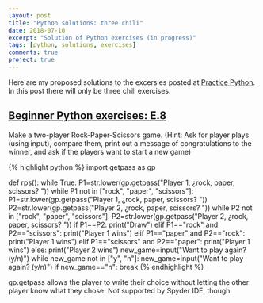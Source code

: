 ```yaml
---
layout: post
title: "Python solutions: three chili"
date: 2018-07-10
excerpt: "Solution of Python exercises (in progress)"
tags: [python, solutions, exercises]
comments: true
project: true
---
```


Here are my proposed solutions to the excersies posted at [Practice Python](http://www.practicepython.org). In this post there will only be three chili exercises. 

##  [Beginner Python exercises: E.8](https://www.practicepython.org/exercise/2014/03/26/08-rock-paper-scissors.html)

Make a two-player Rock-Paper-Scissors game. (Hint: Ask for player plays (using input), compare them, print out a message of congratulations to the winner, and ask if the players want to start a new game)

{% highlight python %}
import getpass as gp

def rps():
    while True:
        P1=str.lower(gp.getpass("Player 1, ¿rock, paper, scissors? "))
        while P1 not in ["rock", "paper", "scissors"]:
            P1=str.lower(gp.getpass("Player 1, ¿rock, paper, scissors? "))
        P2=str.lower(gp.getpass("Player 2, ¿rock, paper, scissors? "))
        while P2 not in ["rock", "paper", "scissors"]:
            P2=str.lower(gp.getpass("Player 2, ¿rock, paper, scissors? "))
        if P1==P2:
            print("Draw")
        elif P1=="rock" and P2=="scissors":
            print("Player 1 wins")
        elif P1=="paper" and P2=="rock":
            print("Player 1 wins")
        elif P1=="scissors" and P2=="paper":
            print("Player 1 wins")
        else: 
            print("Player 2 wins")
        new_game=input("Want to play again? (y/n)")
        while new_game not in ["y", "n"]:
            new_game=input("Want to play again? (y/n)")
        if new_game=="n":
            break
{% endhighlight %}

gp.getpass allows the player to write their choice without letting the other player know what they chose. Not supported by Spyder IDE, though.